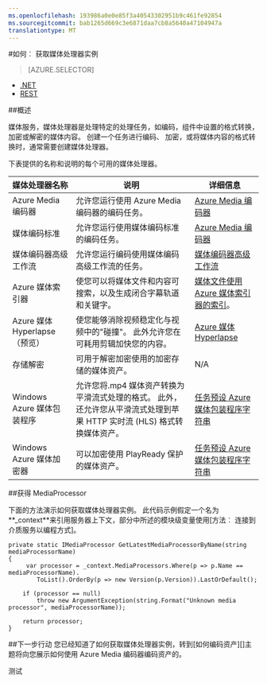 ```yaml
---
ms.openlocfilehash: 193986a0e0e85f3a40543302951b9c461fe92854
ms.sourcegitcommit: bab1265d669c3e6871daa7cb8a5640a47104947a
translationtype: MT
---
```

<properties 
    pageTitle="如何创建媒体处理器 |Microsoft Azure" 
    description="了解如何创建媒体处理器组件进行编码、 转换格式、 加密或解密的 Azure 媒体服务的媒体内容。 代码示例编写的 C# 和用于.NET 的媒体服务 SDK。" 
    services="media-services" 
    documentationCenter="" 
    authors="juliako" 
    manager="dwrede" 
    editor=""/>

<tags 
    ms.service="media-services" 
    ms.workload="media" 
    ms.tgt_pltfrm="na" 
    ms.devlang="na" 
    ms.topic="article" 
    ms.date="08/11/2015"  
    ms.author="juliako"/>


#如何︰ 获取媒体处理器实例

> [AZURE.SELECTOR]
- [.NET](media-services-get-media-processor.md)
- [REST](media-services-rest-get-media-processor.md)
 

##概述

媒体服务，媒体处理器是处理特定的处理任务，如编码，组件中设置的格式转换，加密或解密的媒体内容。 创建一个任务进行编码、 加密，或将媒体内容的格式转换时，通常需要创建媒体处理器。

下表提供的名称和说明的每个可用的媒体处理器。

媒体处理器名称|说明|详细信息
---|---|---
Azure Media 编码器|允许您运行使用 Azure Media 编码器的编码任务。|[Azure Media 编码器](media-services-encode-asset.md#azure_media_encoder)
媒体编码标准|允许您运行使用媒体编码标准的编码任务。|[Azure Media 编码器](media-services-encode-asset.md#media_encoder_standard)
媒体编码器高级工作流|允许您运行编码使用媒体编码高级工作流的任务。|[媒体编码器高级工作流](media-services-encode-asset.md#media_encoder_premium_wokrflow)
Azure 媒体索引器| 使您可以将媒体文件和内容可搜索，以及生成闭合字幕轨道和关键字。|[媒体文件使用 Azure 媒体索引器的索引](media-services-index-content.md)。
Azure 媒体 Hyperlapse （预览）|使您能够消除视频稳定化与视频中的"碰撞"。 此外允许您在可耗用剪辑加快您的内容。|        [Azure 媒体 Hyperlapse](http://azure.microsoft.com/blog/?p=286281&preview=1&_ppp=61e1a0b3db)</a>
存储解密| 可用于解密加密使用的加密存储的媒体资产。|N/A
Windows Azure 媒体包装程序|允许您将.mp4 媒体资产转换为平滑流式处理的格式。 此外，还允许您从平滑流式处理到苹果 HTTP 实时流 (HLS) 格式转换媒体资产。|[任务预设 Azure 媒体包装程序字符串](http://msdn.microsoft.com/library/hh973635.aspx)
Windows Azure 媒体加密器|可以加密使用 PlayReady 保护的媒体资产。|[任务预设 Azure 媒体包装程序字符串](http://msdn.microsoft.com/library/hh973610.aspx)

##获得 MediaProcessor

下面的方法演示如何获取媒体处理器实例。 此代码示例假定一个名为**_context**来引用服务器上下文，部分中所述的模块级变量使用[方法︰ 连接到介质服务以编程方式]。

    private static IMediaProcessor GetLatestMediaProcessorByName(string mediaProcessorName)
    {
         var processor = _context.MediaProcessors.Where(p => p.Name == mediaProcessorName).
            ToList().OrderBy(p => new Version(p.Version)).LastOrDefault();
    
        if (processor == null)
            throw new ArgumentException(string.Format("Unknown media processor", mediaProcessorName));
    
        return processor;
    }

##下一步行动
您已经知道了如何获取媒体处理器实例，转到[如何编码资产][]主题将向您展示如何使用 Azure Media 编码器编码资产的。

[如何对资产进行编码]: media-services-encode-asset.md
[任务预设 Azure 媒体编码字符串]: http://msdn.microsoft.com/library/jj129582.aspx
[如何︰ 以编程方式连接到媒体服务]: ../media-services-set-up-computer/ 

测试
